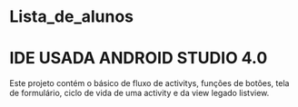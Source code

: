 # Lista_de_alunos
# IDE USADA ANDROID STUDIO 4.0
Este projeto contém o básico de fluxo de activitys, funções de botões, tela de formulário, ciclo de vida de uma activity e da view legado listview.
